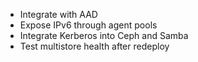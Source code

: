 - Integrate with AAD
- Expose IPv6 through agent pools
- Integrate Kerberos into Ceph and Samba
- Test multistore health after redeploy
